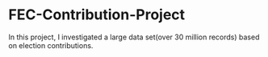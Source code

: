 # FEC-Contribution-Project
In this project, I investigated a large data set(over 30 million records) based on election contributions. 

